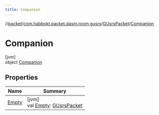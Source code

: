 ```yaml
---
title: Companion
---
```

//[packet](../../../../index.html)/[com.habbokt.packet.dasm.room.gusrs](../../index.html)/[GUsrsPacket](../index.html)/[Companion](index.html)



# Companion



[jvm]\
object [Companion](index.html)



## Properties


| Name | Summary |
|---|---|
| [Empty](-empty.html) | [jvm]<br>val [Empty](-empty.html): [GUsrsPacket](../index.html) |

